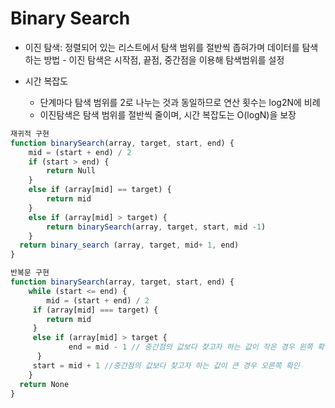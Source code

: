 # Binary Search

- 이진 탐색: 정렬되어 있는 리스트에서 탐색 범위를 절반씩 좁혀가며 데이터를 탐색하는 방법
  \- 이진 탐색은 시작점, 끝점, 중간점을 이용해 탐색범위를 설정

- 시간 복잡도
  - 단계마다 탐색 범위를 2로 나누는 것과 동일하므로 연산 횟수는 log2N에 비례
  - 이진탐색은 탐색 범위를 절반씩 줄이며, 시간 복잡도는 O(logN)을 보장



```javascript
재귀적 구현
function binarySearch(array, target, start, end) {
  	mid = (start + end) / 2
	if (start > end) {
    	return Null
    }
  	else if (array[mid] == target) {
    	return mid         
    }
    else if (array[mid] > target) {
    	return binarySearch(array, target, start, mid -1)
    }
  return binary_search (array, target, mid+ 1, end)
}
```

```javascript
반복문 구현
function binarySearch(array, target, start, end) {
	while (start <= end) {
    	mid = (start + end) / 2
     if (array[mid] === target) {
     	return mid
     }
     else if (array[mid] > target {
             end = mid - 1 // 중간점의 값보다 찾고자 하는 값이 작은 경우 왼쪽 확인 
      }
     start = mid + 1 //중간점의 값보다 찾고자 하는 값이 큰 경우 오른쪽 확인
    }
  return None
}
```